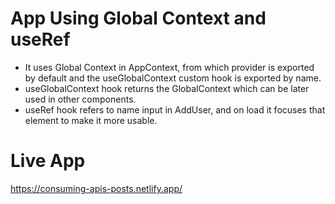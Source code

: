 # App Using Global Context and useRef

- It uses Global Context in AppContext, from which provider is exported by default and the useGlobalContext custom hook is exported by name.
- useGlobalContext hook returns the GlobalContext which can be later used in other components.
- useRef hook refers to name input in AddUser, and on load it focuses that element to make it more usable.

# Live App
https://consuming-apis-posts.netlify.app/
